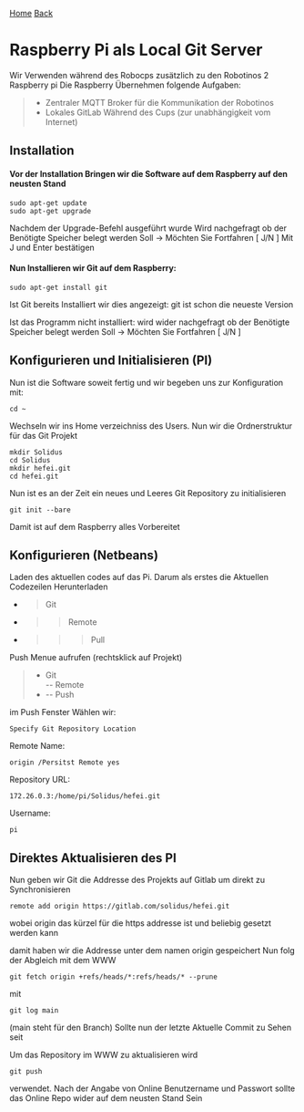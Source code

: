 [Home](home) [Back](WikiSolidus)


Raspberry Pi als Local Git Server
===================
Wir Verwenden während des Robocps zusätzlich zu den Robotinos 2 Raspberry pi
Die Raspberry Übernehmen folgende Aufgaben:
> - Zentraler MQTT Broker für die Kommunikation der Robotinos
> - Lokales GitLab Während des Cups (zur unabhängigkeit vom Internet)



## Installation
#### Vor der Installation Bringen wir die Software auf dem Raspberry auf den neusten Stand
```
sudo apt-get update
sudo apt-get upgrade
```
Nachdem der Upgrade-Befehl ausgeführt wurde Wird nachgefragt ob der Benötigte Speicher belegt werden Soll -> Möchten Sie Fortfahren [ J/N ] 
Mit J und Enter bestätigen  


#### Nun Installieren wir Git auf dem Raspberry:
```
sudo apt-get install git
```
Ist Git bereits Installiert wir dies angezeigt:
git ist schon die neueste Version  

Ist das Programm nicht installiert: 
wird wider nachgefragt ob der Benötigte Speicher belegt werden Soll -> Möchten Sie Fortfahren [ J/N ]


## Konfigurieren und Initialisieren (PI)

Nun ist die Software soweit fertig und wir begeben uns zur Konfiguration
mit:
```
cd ~
```
Wechseln wir ins Home verzeichniss des Users. 
Nun wir die Ordnerstruktur für das Git Projekt
```
mkdir Solidus
cd Solidus
mkdir hefei.git
cd hefei.git
```
Nun ist es an der Zeit ein neues und Leeres Git Repository zu initialisieren
```
git init --bare
```
Damit ist auf dem Raspberry alles Vorbereitet

## Konfigurieren (Netbeans)
 Laden des aktuellen codes auf das Pi. Darum als erstes die Aktuellen Codezeilen Herunterladen
 - > Git
- >> Remote 
- >>> Pull 

Push Menue aufrufen (rechtsklick auf Projekt)
> - Git  
> -- Remote
>  - -- Push

im Push Fenster Wählen wir:
```
Specify Git Repository Location 
```
Remote Name:
```
origin /Persitst Remote yes
```
Repository URL:
```
172.26.0.3:/home/pi/Solidus/hefei.git
```
Username:
```
pi
```
 

## Direktes Aktualisieren des PI
Nun geben wir Git die Addresse des Projekts auf Gitlab um direkt zu Synchronisieren
```
remote add origin https://gitlab.com/solidus/hefei.git
```
wobei origin das kürzel für die https addresse ist und beliebig gesetzt
werden kann


damit haben wir die Addresse unter dem namen origin gespeichert
Nun folg der Abgleich mit dem WWW
```
git fetch origin +refs/heads/*:refs/heads/* --prune
```

mit 
```
git log main
```
(main steht für den Branch) Sollte nun der letzte Aktuelle Commit zu Sehen seit

Um das Repository im WWW zu aktualisieren wird 
```
git push
```
verwendet. Nach der Angabe von Online Benutzername und Passwort sollte das
Online Repo wider auf dem neusten Stand Sein
